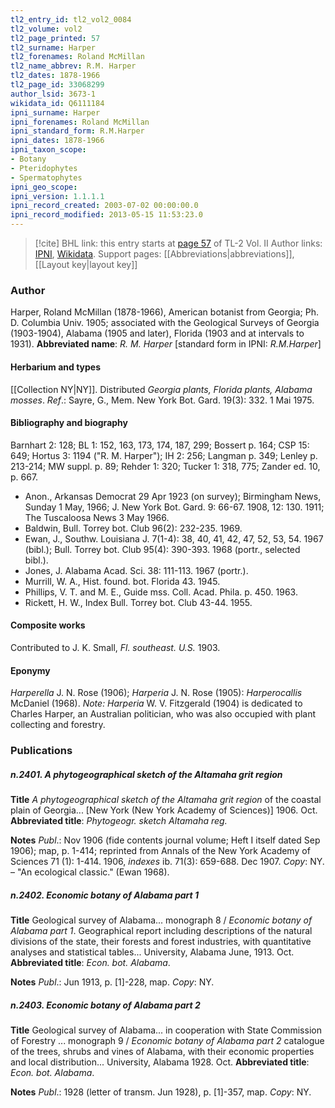 ```yaml
---
tl2_entry_id: tl2_vol2_0084
tl2_volume: vol2
tl2_page_printed: 57
tl2_surname: Harper
tl2_forenames: Roland McMillan
tl2_name_abbrev: R.M. Harper
tl2_dates: 1878-1966
tl2_page_id: 33068299
author_lsid: 3673-1
wikidata_id: Q6111184
ipni_surname: Harper
ipni_forenames: Roland McMillan
ipni_standard_form: R.M.Harper
ipni_dates: 1878-1966
ipni_taxon_scope: 
- Botany
- Pteridophytes
- Spermatophytes
ipni_geo_scope: 
ipni_version: 1.1.1.1
ipni_record_created: 2003-07-02 00:00:00.0
ipni_record_modified: 2013-05-15 11:53:23.0
---
```


> [!cite] BHL link: this entry starts at [page 57](https://www.biodiversitylibrary.org/page/33068299) of TL-2 Vol. II
> Author links: [IPNI](https://www.ipni.org/a/3673-1), [Wikidata](https://www.wikidata.org/wiki/Q6111184). Support pages: [[Abbreviations|abbreviations]], [[Layout key|layout key]]

### Author

Harper, Roland McMillan (1878-1966), American botanist from Georgia; Ph. D. Columbia Univ. 1905; associated with the Geological Surveys of Georgia (1903-1904), Alabama (1905 and later), Florida (1903 and at intervals to 1931). 
**Abbreviated name**: *R. M. Harper* \[standard form in IPNI: *R.M.Harper*\]

#### Herbarium and types

[[Collection NY|NY]]. Distributed *Georgia plants, Florida plants, Alabama mosses*.
*Ref*.: Sayre, G., Mem. New York Bot. Gard. 19(3): 332. 1 Mai 1975.

#### Bibliography and biography

Barnhart 2: 128; BL 1: 152, 163, 173, 174, 187, 299; Bossert p. 164; CSP 15: 649; Hortus 3: 1194 ("R. M. Harper"); IH 2: 256; Langman p. 349; Lenley p. 213-214; MW suppl. p. 89; Rehder 1: 320; Tucker 1: 318, 775; Zander ed. 10, p. 667.
- Anon., Arkansas Democrat 29 Apr 1923 (on survey); Birmingham News, Sunday 1 May, 1966; J. New York Bot. Gard. 9: 66-67. 1908, 12: 130. 1911; The Tuscaloosa News 3 May 1966.
- Baldwin, Bull. Torrey bot. Club 96(2): 232-235. 1969.
- Ewan, J., Southw. Louisiana J. 7(1-4): 38, 40, 41, 42, 47, 52, 53, 54. 1967 (bibl.); Bull. Torrey bot. Club 95(4): 390-393. 1968 (portr., selected bibl.).
- Jones, J. Alabama Acad. Sci. 38: 111-113. 1967 (portr.).
- Murrill, W. A., Hist. found. bot. Florida 43. 1945.
- Phillips, V. T. and M. E., Guide mss. Coll. Acad. Phila. p. 450. 1963.
- Rickett, H. W., Index Bull. Torrey bot. Club 43-44. 1955.

#### Composite works

Contributed to J. K. Small, *Fl. southeast. U.S.* 1903.

#### Eponymy

*Harperella* J. N. Rose (1906); *Harperia* J. N. Rose (1905): *Harperocallis* McDaniel (1968). *Note: Harperia* W. V. Fitzgerald (1904) is dedicated to Charles Harper, an Australian politician, who was also occupied with plant collecting and forestry.

### Publications

##### n.2401. A phytogeographical sketch of the Altamaha grit region

**Title**
*A phytogeographical sketch of the Altamaha grit region* of the coastal plain of Georgia... \[New York (New York Academy of Sciences)\] 1906. Oct.
**Abbreviated title**: *Phytogeogr. sketch Altamaha reg.*

**Notes**
*Publ*.: Nov 1906 (fide contents journal volume; Heft I itself dated Sep 1906); map, p. 1-414; reprinted from Annals of the New York Academy of Sciences 71 (1): 1-414. 1906, *indexes* ib. 71(3): 659-688. Dec 1907. *Copy*: NY. – "An ecological classic." (Ewan 1968).

##### n.2402. Economic botany of Alabama part 1

**Title**
Geological survey of Alabama... monograph 8 / *Economic botany of Alabama part 1*. Geographical report including descriptions of the natural divisions of the state, their forests and forest industries, with quantitative analyses and statistical tables... University, Alabama June, 1913. Oct.
**Abbreviated title**: *Econ. bot. Alabama*.

**Notes**
*Publ*.: Jun 1913, p. \[1\]-228, map. *Copy*: NY.

##### n.2403. Economic botany of Alabama part 2

**Title**
Geological survey of Alabama... in cooperation with State Commission of Forestry ... monograph 9 / *Economic botany of Alabama part 2* catalogue of the trees, shrubs and vines of Alabama, with their economic properties and local distribution... University, Alabama 1928. Oct.
**Abbreviated title**: *Econ. bot. Alabama*.

**Notes**
*Publ*.: 1928 (letter of transm. Jun 1928), p. \[1\]-357, map. *Copy*: NY.


